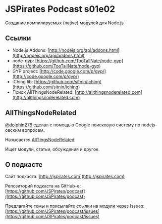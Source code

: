 # JSPirates Podcast s01e02

Создание компилируемых (native) модулей для Node.js

## Ссылки

* Node.js Addons: [http://nodejs.org/api/addons.html](http://nodejs.org/api/addons.html)
* node-gyp: [https://github.com/TooTallNate/node-gyp](https://github.com/TooTallNate/node-gyp)
* GYP project: [http://code.google.com/p/gyp/](http://code.google.com/p/gyp/)
* iChing lib: [https://github.com/sitnin/iching](https://github.com/sitnin/iching)
* Поиск AllThingsNodeRelated: [http://allthingsnoderelated.com](http://allthingsnoderelated.com)

## AllThingsNodeRelated

[@dolphin278](https://twitter.com/dolphin278) сделал с помощью Google поисковую систему по nodejs-овским вопросам.

Называется [AllTingsNodeRelated](http://allthingsnoderelated.com)

Ищет модули, статьи, обсуждения и другое.

## О подкасте

Сайт подкаста: [http://jspirates.com](http://jspirates.com)

Репозиторий подкаста на GitHub-е: [https://github.com/JSPirates/podcast](https://github.com/JSPirates/podcast)

Предлагайте темы и присылайте ссылки на модули через Issues: [https://github.com/JSPirates/podcast/issues](https://github.com/JSPirates/podcast/issues)

